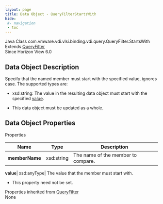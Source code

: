 ```yaml
---
layout: page
title: Data Object - QueryFilterStartsWith
hide:
 #- navigation
 - toc
---
```






Java Class
    com.vmware.vdi.vlsi.binding.vdi.query.QueryFilter.StartsWith  
Extends
     [QueryFilter](vdi.query.QueryFilter.Filter.md)  
Since 
    Horizon View 6.0

## Data Object Description 

Specify that the named member must start with the specified value, ignores case. The supported types are: 

  * xsd:string: The value in the resulting data object must start with the specified [value](vdi.query.QueryFilter.StartsWith.md#value).


  * This data object must be updated as a whole.



## Data Object Properties

Properties

Name |  Type |  Description   
---|---|---  
**memberName**|  xsd:string|  The name of the member to compare.   
  
**value**|  xsd:anyType|  The value that the member must start with.   


* This property need not be set.

  
Properties inherited from [QueryFilter](vdi.query.QueryFilter.Filter.md)  
None  
  
  
  
  
  

